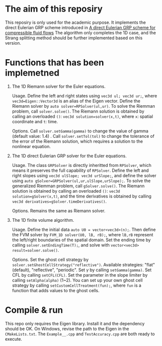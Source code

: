 # The aim of this reposiry
This reposiry is only used for the academic purpose. It implements the direct Eulerian GRP scheme introduced in [A direct Eulerian GRP scheme for compressible fluid flows](https://www.sciencedirect.com/science/article/abs/pii/S0021999106000581) The algorithm only completes the 1D case, and the Strang splitting method should be further implemented based on this version.

# Functions that has been implemetned
1. The 1D Riemann solver for the Euler equations.
   
   Usage. Define the left and right states using ```vec3d ul; vec3d ur;```, where ```vec3d=Eigen::Vector3d``` is an alias of the Eigen vector. Define the Riemann solver by ```auto solver=RPSolver(ul,ur)```. To solve the Riemman problem, call ```solver.solve()```. The Riemann solution is obtained by calling an overloaded ```()```: ```vec3d solution=solver(x,t)```, where ```x```: spatial coordinate and ```t```: time.

   Options. Call ```solver.setGamma(gamma)``` to change the value of gamma (default value: 1.4) . Call ```solver.setTol(tol)``` to change the tolerance of the error of the Riemann solution, which requires a solution to the nonlinear equation.

2. The 1D direct Eulerian GRP solver  for the Euler equations.

   Usage. The class ```GRPSolver``` is directly inheritted from ```RPSolver```, which means it preserves the full capability of ```RPSolver```. Define the left and right slopes using ```vec3d ulSlope; vec3d urSlope;```, and define the solver using ```auto gSolver=GRPSolver(ul,ur,ulSlope,urSlope);```. To solve the generalized Riemman problem, call ```gSolver.solve()```. The Riemann solution is obtained by calling an overloaded ```()```: ```vec3d solution=gSolver(x,t)```, and the time derivatives is obtained by calling ```vec3d derivatives=gSolver.timeDerivatives()```.

   Options. Remains the same as Riemann solver.

3. The 1D finite volume algorithm.

   Usage. Define the initial data ```auto U0 = vector<vec3d>(n);```. Then define the FVM solver by ```FVM_1D solver(U0, lB, rB);```, where ```lB,rB``` represent the left/right boundaries of the spatial domain. Set the ending time by calling ```solver.setEndingTime(T);```, and solve with ```vector<vec3d> result=solver.solve()```.

   Options. Set the ghost cell strategy by ```solver.setGhostCellStrategy("reflective")```. Available strategies: "flat"(default), "reflective", "periodic". Set $\gamma$ by calling ```setGamma(gamma)```. Set CFL by calling ```setCFL(CFL)```. Set the parameter in the slope limiter by calling ```setAlpha(alpha)``` (1~2). You can set up your own ghost cell strategy by calling ```setCustomCellTreatment(fun);```, where ```fun``` is a function that adds values to the ghost cells.

# Compile & run
This repo only requires the Eigen library. Install it and the dependency should be OK. On Windows, revise the path to the Eigen in the ```CMakeLists.txt```. The ```Example__.cpp``` and ```TestAccuracy.cpp``` are both ready to execute.
